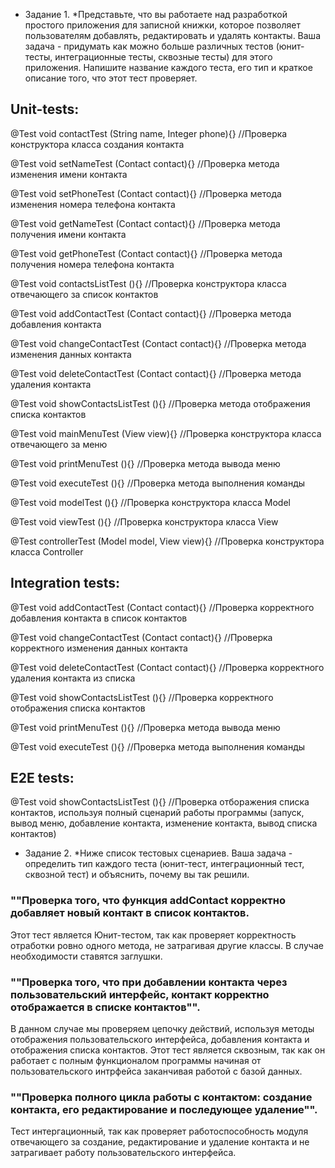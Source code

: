 * Задание 1. *Представьте, что вы работаете над разработкой простого приложения для записной книжки, которое позволяет пользователям добавлять, редактировать и удалять контакты.
Ваша задача - придумать как можно больше различных тестов (юнит-тесты, интеграционные тесты, сквозные тесты) для этого приложения. Напишите название каждого теста, его тип и краткое описание того, что этот тест проверяет.

## Unit-tests:

@Test
void contactTest (String name, Integer phone){} //Проверка конструктора класса создания контакта

@Test
void setNameTest (Contact contact){} //Проверка метода изменения имени контакта

@Test
void setPhoneTest (Contact contact){} //Проверка метода изменения номера телефона контакта

@Test
void getNameTest (Contact contact){} //Проверка метода получения имени контакта

@Test
void getPhoneTest (Contact contact){} //Проверка метода получения номера телефона контакта

@Test
void contactsListTest (){} //Проверка конструктора класса отвечающего за список контактов

@Test
void addContactTest (Contact contact){} //Проверка метода добавления контакта

@Test
void changeContactTest (Contact contact){} //Проверка метода изменения данных контакта

@Test
void deleteContactTest (Contact contact){} //Проверка метода удаления контакта

@Test
void showContactsListTest (){} //Проверка метода отображения списка контактов

@Test
void mainMenuTest (View view){} //Проверка конструктора класса отвечающего за меню

@Test
void printMenuTest (){} //Проверка метода вывода меню

@Test
void executeTest (){} //Проверка метода выполнения команды

@Test
void modelTest (){} //Проверка конструктора класса Model

@Test
void viewTest (){} //Проверка конструктора класса View

@Test
controllerTest (Model model, View view){} //Проверка конструктора класса Controller


## Integration tests:

@Test
void addContactTest (Contact contact){} //Проверка корректного добавления контакта в список контактов

@Test
void changeContactTest (Contact contact){} //Проверка корректного изменения данных контакта

@Test
void deleteContactTest (Contact contact){} //Проверка корректного удаления контакта из списка

@Test
void showContactsListTest (){} //Проверка корректного отображения списка контактов

@Test
void printMenuTest (){} //Проверка метода вывода меню

@Test
void executeTest (){} //Проверка метода выполнения команды


## E2E tests:

@Test
void showContactsListTest (){} //Проверка отборажения списка контактов, используя полный сценарий работы программы (запуск, вывод меню, добавление контакта, изменение контакта, вывод списка контактов)

* Задание 2. *Ниже список тестовых сценариев. Ваша задача - определить тип каждого теста (юнит-тест, интеграционный тест, сквозной тест) и объяснить, почему вы так решили.

### ""Проверка того, что функция addContact корректно добавляет новый контакт в список контактов.

Этот тест является Юнит-тестом, так как проверяет корректность отработки ровно одного метода, не затрагивая другие классы. В случае необходимости ставятся заглушки. 

### ""Проверка того, что при добавлении контакта через пользовательский интерфейс, контакт корректно отображается в списке контактов"".

В данном случае мы проверяем цепочку действий, используя методы отображения пользовательского интерфейса, добавления контакта и отображения списка контактов. Этот тест является сквозным, так как он работает с полным функционалом программы начиная от пользовательского интрфейса заканчивая работой с базой данных.

### ""Проверка полного цикла работы с контактом: создание контакта, его редактирование и последующее удаление"".

Тест интергационный, так как проверяет работоспособность модуля отвечающего за создание, редактирование и удаление контакта и не затрагивает работу пользовательского интерфейса. 